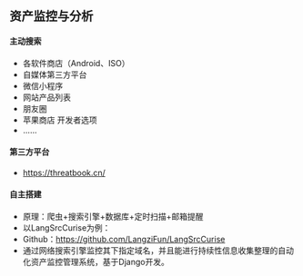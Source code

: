 ## 资产监控与分析


#### 主动搜索
* 各软件商店（Android、ISO）
* 自媒体第三方平台
* 微信小程序
* 网站产品列表
* 朋友圈
* 苹果商店  开发者选项
* ……

#### 第三方平台
* https://threatbook.cn/


#### 自主搭建
* 原理：爬虫+搜索引擎+数据库+定时扫描+邮箱提醒
* 以LangSrcCurise为例：
* Github：https://github.com/LangziFun/LangSrcCurise
* 通过网络搜索引擎监控其下指定域名，并且能进行持续性信息收集整理的自动化资产监控管理系统，基于Django开发。
